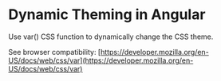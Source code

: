 # Dynamic Theming in Angular

Use var() CSS function to dynamically change the CSS theme.

See browser compatibility: [https://developer.mozilla.org/en-US/docs/web/css/var](https://developer.mozilla.org/en-US/docs/web/css/var)